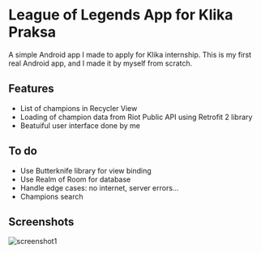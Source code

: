 # League of Legends App for Klika Praksa

A simple Android app I made to apply for Klika internship. This is my first real Android app, and I made it by myself from scratch.

## Features

- List of champions in Recycler View
- Loading of champion data from Riot Public API using Retrofit 2 library
- Beatuiful user interface done by me

## To do
- Use Butterknife library for view binding
- Use Realm of Room for database
- Handle edge cases: no internet, server errors...
- Champions search

## Screenshots

![screenshot1](https://user-images.githubusercontent.com/22228341/35484925-f7449246-0457-11e8-9f08-de68c95e1087.jpg)

